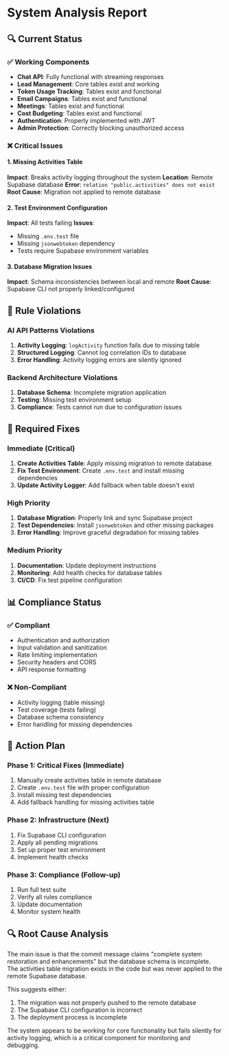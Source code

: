 # System Analysis Report

## 🔍 Current Status

### ✅ Working Components
- **Chat API**: Fully functional with streaming responses
- **Lead Management**: Core tables exist and working
- **Token Usage Tracking**: Tables exist and functional
- **Email Campaigns**: Tables exist and functional
- **Meetings**: Tables exist and functional
- **Cost Budgeting**: Tables exist and functional
- **Authentication**: Properly implemented with JWT
- **Admin Protection**: Correctly blocking unauthorized access

### ❌ Critical Issues

#### 1. Missing Activities Table
**Impact**: Breaks activity logging throughout the system
**Location**: Remote Supabase database
**Error**: `relation "public.activities" does not exist`
**Root Cause**: Migration not applied to remote database

#### 2. Test Environment Configuration
**Impact**: All tests failing
**Issues**:
- Missing `.env.test` file
- Missing `jsonwebtoken` dependency
- Tests require Supabase environment variables

#### 3. Database Migration Issues
**Impact**: Schema inconsistencies between local and remote
**Root Cause**: Supabase CLI not properly linked/configured

## 🚨 Rule Violations

### AI API Patterns Violations
1. **Activity Logging**: `logActivity` function fails due to missing table
2. **Structured Logging**: Cannot log correlation IDs to database
3. **Error Handling**: Activity logging errors are silently ignored

### Backend Architecture Violations
1. **Database Schema**: Incomplete migration application
2. **Testing**: Missing test environment setup
3. **Compliance**: Tests cannot run due to configuration issues

## 🔧 Required Fixes

### Immediate (Critical)
1. **Create Activities Table**: Apply missing migration to remote database
2. **Fix Test Environment**: Create `.env.test` and install missing dependencies
3. **Update Activity Logger**: Add fallback when table doesn't exist

### High Priority
1. **Database Migration**: Properly link and sync Supabase project
2. **Test Dependencies**: Install `jsonwebtoken` and other missing packages
3. **Error Handling**: Improve graceful degradation for missing tables

### Medium Priority
1. **Documentation**: Update deployment instructions
2. **Monitoring**: Add health checks for database tables
3. **CI/CD**: Fix test pipeline configuration

## 📊 Compliance Status

### ✅ Compliant
- Authentication and authorization
- Input validation and sanitization
- Rate limiting implementation
- Security headers and CORS
- API response formatting

### ❌ Non-Compliant
- Activity logging (table missing)
- Test coverage (tests failing)
- Database schema consistency
- Error handling for missing dependencies

## 🎯 Action Plan

### Phase 1: Critical Fixes (Immediate)
1. Manually create activities table in remote database
2. Create `.env.test` file with proper configuration
3. Install missing test dependencies
4. Add fallback handling for missing activities table

### Phase 2: Infrastructure (Next)
1. Fix Supabase CLI configuration
2. Apply all pending migrations
3. Set up proper test environment
4. Implement health checks

### Phase 3: Compliance (Follow-up)
1. Run full test suite
2. Verify all rules compliance
3. Update documentation
4. Monitor system health

## 🔍 Root Cause Analysis

The main issue is that the commit message claims "complete system restoration and enhancements" but the database schema is incomplete. The activities table migration exists in the code but was never applied to the remote Supabase database.

This suggests either:
1. The migration was not properly pushed to the remote database
2. The Supabase CLI configuration is incorrect
3. The deployment process is incomplete

The system appears to be working for core functionality but fails silently for activity logging, which is a critical component for monitoring and debugging. 